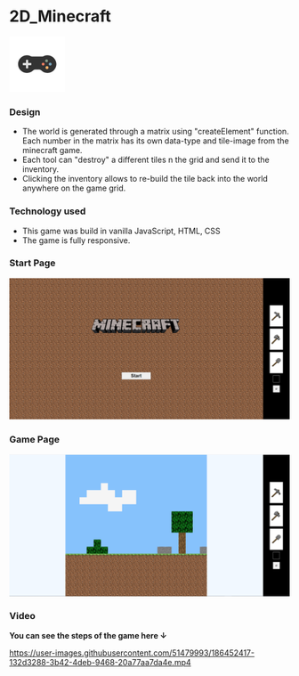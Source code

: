 # 2D_Minecraft

<!-- <img style="left:0" src="./screenshots/../docs/screenshots/game-1.1s-200px.png" width="70px" heigh="50px"> -->

<!-- You can **[Play](https://mystifying-wozniak-8ef33e.netlify.app/)** it -->

<a href="https://2d-minecraft-game.netlify.app/" target="_blank"> <img style="left:0" src="./screenshots/../docs/screenshots/game-1.1s-200px.png" width="100px" heigh="100px"> </a>

### **Design**

- The world is generated through a matrix using "createElement" function. Each number in the matrix has its own data-type and tile-image from the minecraft game.
- Each tool can "destroy" a different tiles n the grid and send it to the inventory.
- Clicking the inventory allows to re-build the tile back into the world anywhere on the game grid.

### **Technology used**

- This game was build in vanilla JavaScript, HTML, CSS
- The game is fully responsive.

### Start Page

![Start Page](./docs/screenshots/%E2%80%8F%E2%80%8Fmt1.PNG)

### Game Page

![Game Page](./docs/screenshots/mt2.PNG)

### Video  
**You can see the steps of the game here ↓**



https://user-images.githubusercontent.com/51479993/186452417-132d3288-3b42-4deb-9468-20a77aa7da4e.mp4



<!--
### Aux

![Aux1 Page](./docs/screenshots/mt4.PNG)
![Aux2 Page](./docs/screenshots/mt4.1.PNG)

### Pickaxe

![Pickaxe Page](./docs/screenshots/mt3.PNG)

### Shovel

![Shovel1 Page](./docs/screenshots/mt5.PNG)
![Shovel2 Page](./docs/screenshots/mt5.1.PNG)

### Inventory

![Inventory Page](./docs/screenshots/mt6.PNG) -->
